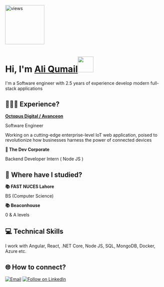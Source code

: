 <a href="https://github.com/aliqumail"><img alt="views" title="Github views" src="https://komarev.com/ghpvc/?username=aliqumail&style=flat-square" width="125"/></a>

<h1 align="left">Hi, I'm <a href="https://www.linkedin.com/in/saqibama/">Ali Qumail</a><img src="https://media.giphy.com/media/hvRJCLFzcasrR4ia7z/giphy.gif" width="50" /></h1>

I'm a Software engineer with 2.5 years of experience develop modern full-stack applications

## 🧑🏽‍💻 Experience?

<div style="line-height: 1.15">
    <b><a href="#" target="_blank">Octopus Digital / Avanceon</a></b>
    <p>Software Engineer</p>
    <p> Working on a cutting-edge enterprise-level IoT web application, poised to revolutionize how businesses harness the power of connected devices</p>
</div>

<div style="line-height: 1.15">
    <b>🧬 The Dev Corporate </b> 
    <p> Backend Developer Intern ( Node JS ) </p>
</div>

## 📘 Where have I studied?

<div style="line-height: 1.15">
    <b>📚 FAST NUCES Lahore</b>
    <p>BS (Computer Science)</p>
</div>

<div style="line-height: 1.15">
    <b>📚 Beaconhouse </b>
    <p> 0 & A levels </p>
</div>


## 💻 Technical Skills

I work with Angular, React, .NET Core, Node JS, SQL, MongoDB, Docker, Azure etc.

<h2 align="left">🌐 How to connect?</h2>
<p align="left">
  <a href="mailto:aliqumail8@gmail.com"><img title="Email" src="https://img.shields.io/badge/Gmail-D14836?style=for-the-badge&logo=gmail&logoColor=white"/></a>
  <a href="https://www.linkedin.com/in/ali-qumail-4b77601a8//"><img title="Follow on LinkedIn" src="https://img.shields.io/badge/LinkedIn-0077B5?style=for-the-badge&logo=linkedin&logoColor=white"/></a>
  
</p>

